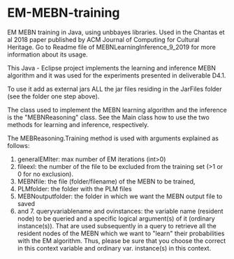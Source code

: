 # EM-MEBN-training
EM MEBN training in Java, using unbbayes libraries. Used in the Chantas et al 2018 paper published by ACM Journal of Computing for Cultural Heritage.
Go to Readme file of MEBNLearningInference_9_2019 for more information about its usage.


This Java - Eclipse project implements the learning and inference MEBN algorithm and it was used for the experiments presented in deliverable D4.1. 

To use it add as external jars ALL the jar files residing in the JarFiles folder (see the folder one step above).

The class used to implement the MEBN learning algorithm and the inference is the "MEBNReasoning" class. See the Main class how to use the two methods for learning and inference, respectively.

The MEBReasoning.Training method is used with arguments explained as follows:

1)  generalEMIter: max number of EM iterations (int>0)
2) fileexl: the number of the file to be excluded from the training set (>1 or 0 for no exclusion).
3) MEBNfile: the file (folder/filename) of the MEBN to be trained,
4) PLMfolder: the folder with the PLM files
5) MEBNoutputfolder: the folder in which we want the MEBN output file to saved
6) and 7. queryvariablename and ovinstances: the variable name (resident node) to be queried and a specific logical argument(s) of it (ordinary instance(s)). That are used subsequently in a query to retrieve all the resident nodes of the MEBN which we want to "learn" their probabilities with the EM algorithm. Thus, please be sure that you choose the correct in this context variable and ordinary var. instance(s) in this context.
